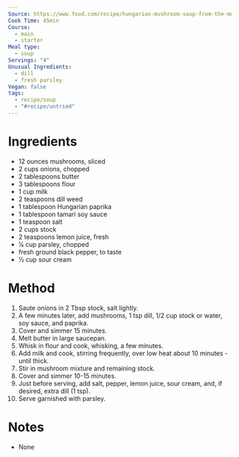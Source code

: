 ```yaml
---
Source: https://www.food.com/recipe/hungarian-mushroom-soup-from-the-moosewood-cookbook-135215
Cook Time: 45min
Course:
  - main
  - starter
Meal type:
  - soup
Servings: "4"
Unusual Ingredients:
  - dill
  - fresh parsley
Vegan: false
tags:
  - recipe/soup
  - "#recipe/untried"
---
```

# Ingredients

- 12 ounces mushrooms, sliced
- 2 cups onions, chopped
- 2 tablespoons butter
- 3 tablespoons flour
- 1 cup milk
- 2 teaspoons dill weed
- 1 tablespoon Hungarian paprika
- 1 tablespoon tamari soy sauce
- 1 teaspoon salt
- 2 cups stock
- 2 teaspoons lemon juice, fresh
- 1⁄4 cup parsley, chopped
- fresh ground black pepper, to taste
- 1⁄2 cup sour cream 

# Method

1. Saute onions in 2 Tbsp stock, salt lightly.
2. A few minutes later, add mushrooms, 1 tsp dill, 1/2 cup stock or water, soy sauce, and paprika.
3. Cover and simmer 15 minutes.
4. Melt butter in large saucepan.
5. Whisk in flour and cook, whisking, a few minutes.
6. Add milk and cook, stirring frequently, over low heat about 10 minutes - until thick.
7. Stir in mushroom mixture and remaining stock.
8. Cover and simmer 10-15 minutes.
9. Just before serving, add salt, pepper, lemon juice, sour cream, and, if desired, extra dill (1 tsp).
10. Serve garnished with parsley.

# Notes

- None